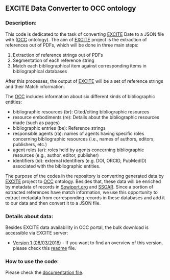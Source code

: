 ## EXCITE Data Converter to OCC ontology

### Description:

This code is dedicated to the task of converting [EXCITE](https://west.uni-koblenz.de/en/research/excite) Date to a JSON file with ([OCC](http://opencitations.net/corpus) ontology).
The aim of [EXCITE](https://west.uni-koblenz.de/en/research/excite) project is the extraction of references out of PDFs, which will be done in three main steps:

1. Extraction of reference strings out of PDFs
2. Segmentation of each reference string
3. Match each bibliographical item against corresponding items in bibliographical databases

After this processes, the output of [EXCITE](https://west.uni-koblenz.de/en/research/excite) will be a set of reference strings and their Match information.

The [OCC](http://opencitations.net/corpus) includes information about six different kinds of bibliographic entities:

* bibliographic resources (br): Cited/citing bibliographic resources
* resource embodiments (re): Details about the bibliographic resources made (such as pages)
* bibliographic entries (be): Reference strings
* responsible agents (ra):  names of agents having specific roles concerning bibliographic resources (i.e., names of authors, editors, publishers, etc.)
* agent roles (ar): roles held by agents concerning bibliographic resources (e.g., author, editor, publisher)
* identifiers (id): external identifiers (e.g. DOI, ORCID, PubMedID) associated with the bibliographic entities.

The purpose of the codes in the repository is converting generated data by [EXCITE](https://west.uni-koblenz.de/en/research/excite) project to [OCC](http://opencitations.net/corpus) ontology. Besides that, these data will be enriched by metadata of records in [Sowiport.org](http://sowiport.gesis.org/) and [SSOAR](http://www.ssoar.info/).
Since a portion of extracted references have match information, we use this opportunity to extract metadata from corresponding records in these databases and add it to our data and then convert it to a 
JSON file.

### Details about data:

Besides EXCITE data availability in OCC portal, the bulk download is accessible via EXCITE server:

* [Version 1 (08/03/2018)](http://excite-compute.west.uni-koblenz.de/download/OCC/linearized_br.json) - If you want to find an overview of this version, please check this [readme](https://github.com/exciteproject/Convertor_EXCITEdata_OCCJson/blob/master/version/Version1data-README.md) file.

### How to use the code:

Please check the [documentation file](https://github.com/exciteproject/Convertor_EXCITEdata_OCCJson/blob/master/documents/EXCITE%20Data%20Converter%20to%20OCC%20ontology.pdf).